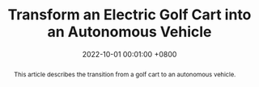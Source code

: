 ---
title:          "Transform an Electric Golf Cart into an Autonomous Vehicle"
date:           2022-10-01 00:01:00 +0800
selected:       true
pub:            "International Conference on Multimedia Analysis and Pattern Recognition (MAPR)"
pub_date:       "2022"

abstract: >-
  This article describes the transition from a golf cart to an autonomous vehicle.

cover:          /assets/images/covers/cover1.jpg
authors:
  - Minh-Quan Pham
  - Hong Phong Ly
  - Quang-Huy Che
  - Van-Tin Nguyen
  - Tung Do
  - Hoang-Minh Le
links:
  Paper: https://ieeexplore.ieee.org/document/9924975
---